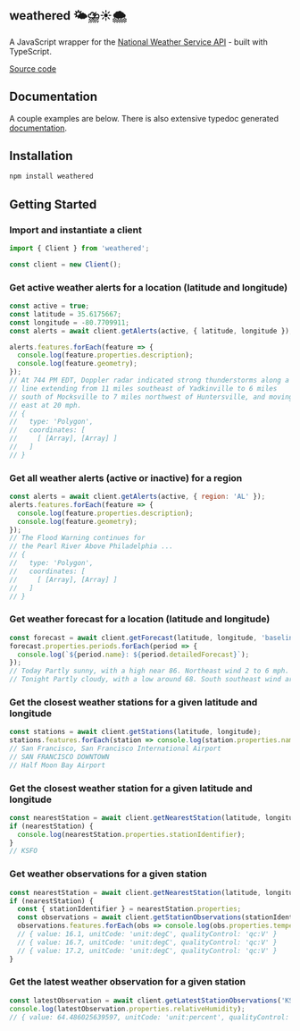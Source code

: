 ## weathered 🌤⛈☀️🌨

A JavaScript wrapper for the [National Weather Service API](https://www.weather.gov/documentation/services-web-api) - built with TypeScript.

[Source code](https://github.com/JasonSanford/weathered)

## Documentation

A couple examples are below. There is also extensive typedoc generated [documentation](https://jasonsanford.github.io/weathered/).

## Installation

```bash
npm install weathered
```

## Getting Started

### Import and instantiate a client

```javascript
import { Client } from 'weathered';

const client = new Client();
```

### Get active weather alerts for a location (latitude and longitude)

```javascript
const active = true;
const latitude = 35.6175667;
const longitude = -80.7709911;
const alerts = await client.getAlerts(active, { latitude, longitude });

alerts.features.forEach(feature => {
  console.log(feature.properties.description);
  console.log(feature.geometry);
});
// At 744 PM EDT, Doppler radar indicated strong thunderstorms along a
// line extending from 11 miles southeast of Yadkinville to 6 miles
// south of Mocksville to 7 miles northwest of Huntersville, and moving
// east at 20 mph.
// {
//   type: 'Polygon',
//   coordinates: [
//     [ [Array], [Array] ]
//   ]
// }
```

### Get all weather alerts (active or inactive) for a region

```javascript
const alerts = await client.getAlerts(active, { region: 'AL' });
alerts.features.forEach(feature => {
  console.log(feature.properties.description);
  console.log(feature.geometry);
});
// The Flood Warning continues for
// the Pearl River Above Philadelphia ...
// {
//   type: 'Polygon',
//   coordinates: [
//     [ [Array], [Array] ]
//   ]
// }
```

### Get weather forecast for a location (latitude and longitude)

```javascript
const forecast = await client.getForecast(latitude, longitude, 'baseline');
forecast.properties.periods.forEach(period => {
  console.log(`${period.name}: ${period.detailedForecast}`);
});
// Today Partly sunny, with a high near 86. Northeast wind 2 to 6 mph.
// Tonight Partly cloudy, with a low around 68. South southeast wind around 3 mph.
```

### Get the closest weather stations for a given latitude and longitude

```javascript
const stations = await client.getStations(latitude, longitude);
stations.features.forEach(station => console.log(station.properties.name));
// San Francisco, San Francisco International Airport
// SAN FRANCISCO DOWNTOWN
// Half Moon Bay Airport
```

### Get the closest weather station for a given latitude and longitude

```javascript
const nearestStation = await client.getNearestStation(latitude, longitude);
if (nearestStation) {
  console.log(nearestStation.properties.stationIdentifier);
}
// KSFO
```

### Get weather observations for a given station

```javascript
const nearestStation = await client.getNearestStation(latitude, longitude);
if (nearestStation) {
  const { stationIdentifier } = nearestStation.properties;
  const observations = await client.getStationObservations(stationIdentifier);
  observations.features.forEach(obs => console.log(obs.properties.temperature));
  // { value: 16.1, unitCode: 'unit:degC', qualityControl: 'qc:V' }
  // { value: 16.7, unitCode: 'unit:degC', qualityControl: 'qc:V' }
  // { value: 17.2, unitCode: 'unit:degC', qualityControl: 'qc:V' }
}
```

### Get the latest weather observation for a given station

```javascript
const latestObservation = await client.getLatestStationObservations('KSFO');
console.log(latestObservation.properties.relativeHumidity);
// { value: 64.486025639597, unitCode: 'unit:percent', qualityControl: 'qc:V' }
```
